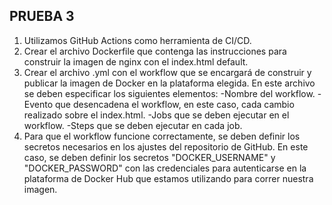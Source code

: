 ## PRUEBA 3

1. Utilizamos GitHub Actions como herramienta de CI/CD.
2. Crear el archivo Dockerfile que contenga las instrucciones para construir la imagen de nginx con el index.html default.
3. Crear el archivo .yml con el workflow que se encargará de construir y publicar la imagen de Docker en la plataforma elegida. En este archivo se deben especificar los siguientes elementos:
  -Nombre del workflow.
  -Evento que desencadena el workflow, en este caso, cada cambio realizado sobre el index.html.
  -Jobs que se deben ejecutar en el workflow.
  -Steps que se deben ejecutar en cada job.
4. Para que el workflow funcione correctamente, se deben definir los secretos necesarios en los ajustes del repositorio de GitHub. En este caso, se deben definir los secretos "DOCKER_USERNAME" y "DOCKER_PASSWORD" con las credenciales para autenticarse en la plataforma de Docker Hub que estamos utilizando para correr nuestra imagen.
